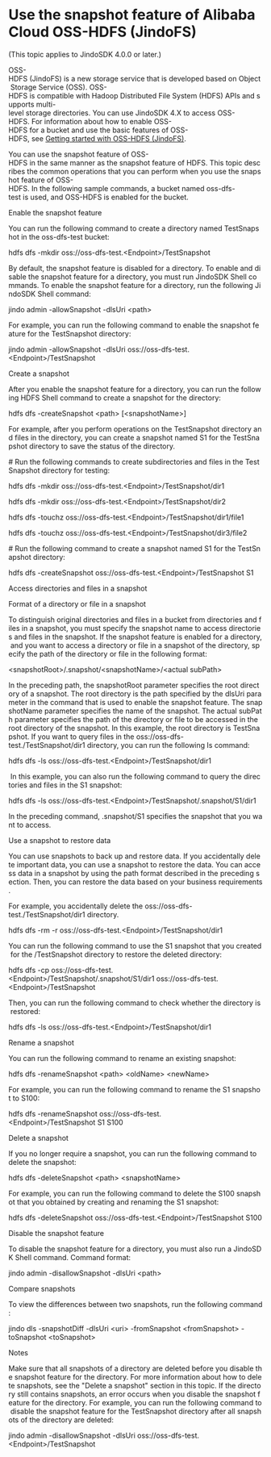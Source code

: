 # Use the snapshot feature of Alibaba Cloud OSS-HDFS (JindoFS)

(This topic applies to JindoSDK 4.0.0 or later.)

OSS-HDFS (JindoFS) is a new storage service that is developed based on Object Storage Service (OSS). OSS-HDFS is compatible with Hadoop Distributed File System (HDFS) APIs and supports multi-level storage directories. You can use JindoSDK 4.X to access OSS-HDFS. For information about how to enable OSS-HDFS for a bucket and use the basic features of OSS-HDFS, see [Getting started with OSS-HDFS (JindoFS)](https://github.com/aliyun/alibabacloud-jindodata/blob/master/docs/user/4.x/4.6.x/4.6.12/jindofs/jindo_dls_quickstart.md). 

You can use the snapshot feature of OSS-HDFS in the same manner as the snapshot feature of HDFS. This topic describes the common operations that you can perform when you use the snapshot feature of OSS-HDFS. In the following sample commands, a bucket named oss-dfs-test is used, and OSS-HDFS is enabled for the bucket. 

Enable the snapshot feature

You can run the following command to create a directory named TestSnapshot in the oss-dfs-test bucket: 

hdfs dfs -mkdir oss://oss-dfs-test.<Endpoint\>/TestSnapshot

By default, the snapshot feature is disabled for a directory. To enable and disable the snapshot feature for a directory, you must run JindoSDK Shell commands. To enable the snapshot feature for a directory, run the following JindoSDK Shell command:

jindo admin -allowSnapshot -dlsUri <path\>

For example, you can run the following command to enable the snapshot feature for the TestSnapshot directory:  

jindo admin -allowSnapshot -dlsUri oss://oss-dfs-test.<Endpoint\>/TestSnapshot

Create a snapshot

After you enable the snapshot feature for a directory, you can run the following HDFS Shell command to create a snapshot for the directory:  

hdfs dfs -createSnapshot <path\> \[<snapshotName\>\]

For example, after you perform operations on the TestSnapshot directory and files in the directory, you can create a snapshot named S1 for the TestSnapshot directory to save the status of the directory.  

# Run the following commands to create subdirectories and files in the TestSnapshot directory for testing:

hdfs dfs -mkdir oss://oss-dfs-test.<Endpoint\>/TestSnapshot/dir1

hdfs dfs -mkdir oss://oss-dfs-test.<Endpoint\>/TestSnapshot/dir2

hdfs dfs -touchz oss://oss-dfs-test.<Endpoint\>/TestSnapshot/dir1/file1

hdfs dfs -touchz oss://oss-dfs-test.<Endpoint\>/TestSnapshot/dir3/file2

# Run the following command to create a snapshot named S1 for the TestSnapshot directory:

hdfs dfs -createSnapshot oss://oss-dfs-test.<Endpoint\>/TestSnapshot S1

Access directories and files in a snapshot

Format of a directory or file in a snapshot

To distinguish original directories and files in a bucket from directories and files in a snapshot, you must specify the snapshot name to access directories and files in the snapshot. If the snapshot feature is enabled for a directory, and you want to access a directory or file in a snapshot of the directory, specify the path of the directory or file in the following format:

<snapshotRoot\>/.snapshot/<snapshotName\>/<actual subPath\>

In the preceding path, the snapshotRoot parameter specifies the root directory of a snapshot. The root directory is the path specified by the dlsUri parameter in the command that is used to enable the snapshot feature. The snapshotName parameter specifies the name of the snapshot. The actual subPath parameter specifies the path of the directory or file to be accessed in the root directory of the snapshot. In this example, the root directory is TestSnapshot. If you want to query files in the oss://oss-dfs-test.<Endpoint>/TestSnapshot/dir1 directory, you can run the following Is command:  

hdfs dfs -ls oss://oss-dfs-test.<Endpoint\>/TestSnapshot/dir1

 In this example, you can also run the following command to query the directories and files in the S1 snapshot: 

hdfs dfs -ls oss://oss-dfs-test.<Endpoint\>/TestSnapshot/.snapshot/S1/dir1

In the preceding command, .snapshot/S1 specifies the snapshot that you want to access. 

Use a snapshot to restore data

You can use snapshots to back up and restore data. If you accidentally delete important data, you can use a snapshot to restore the data. You can access data in a snapshot by using the path format described in the preceding section. Then, you can restore the data based on your business requirements. 

For example, you accidentally delete the oss://oss-dfs-test.<Endpoint>/TestSnapshot/dir1 directory.

hdfs dfs -rm -r oss://oss-dfs-test.<Endpoint\>/TestSnapshot/dir1

You can run the following command to use the S1 snapshot that you created for the /TestSnapshot directory to restore the deleted directory: 

hdfs dfs -cp oss://oss-dfs-test.<Endpoint\>/TestSnapshot/.snapshot/S1/dir1 oss://oss-dfs-test.<Endpoint\>/TestSnapshot

Then, you can run the following command to check whether the directory is restored: 

hdfs dfs -ls oss://oss-dfs-test.<Endpoint\>/TestSnapshot/dir1

Rename a snapshot

You can run the following command to rename an existing snapshot:

hdfs dfs -renameSnapshot <path\> <oldName\> <newName\>

For example, you can run the following command to rename the S1 snapshot to S100:

hdfs dfs -renameSnapshot oss://oss-dfs-test.<Endpoint\>/TestSnapshot S1 S100

Delete a snapshot

If you no longer require a snapshot, you can run the following command to delete the snapshot: 

hdfs dfs -deleteSnapshot <path\> <snapshotName\>

For example, you can run the following command to delete the S100 snapshot that you obtained by creating and renaming the S1 snapshot:

hdfs dfs -deleteSnapshot oss://oss-dfs-test.<Endpoint\>/TestSnapshot S100

Disable the snapshot feature

To disable the snapshot feature for a directory, you must also run a JindoSDK Shell command. Command format:

jindo admin -disallowSnapshot -dlsUri <path\>

Compare snapshots

To view the differences between two snapshots, run the following command:

jindo dls -snapshotDiff -dlsUri <uri\> -fromSnapshot <fromSnapshot\> -toSnapshot <toSnapshot\>

Notes

Make sure that all snapshots of a directory are deleted before you disable the snapshot feature for the directory. For more information about how to delete snapshots, see the "Delete a snapshot" section in this topic. If the directory still contains snapshots, an error occurs when you disable the snapshot feature for the directory. For example, you can run the following command to disable the snapshot feature for the TestSnapshot directory after all snapshots of the directory are deleted:  

jindo admin -disallowSnapshot -dlsUri oss://oss-dfs-test.<Endpoint\>/TestSnapshot